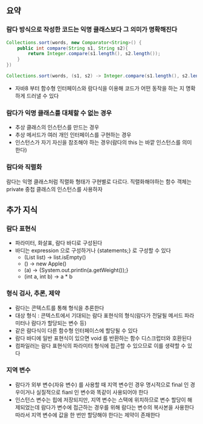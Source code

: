 ## 요약

### 람다 방식으로 작성한 코드는 익명 클래스보다 그 의미가 명확해진다

```java
Collections.sort(words, new Comparator<String>() {
	public int compare(String s1, String s2){
		return Integer.compare(s1.length(), s2.length());
	}
})
```

```java
Collections.sort(words, (s1, s2) -> Integer.compare(s1.length(), s2.length()));
```
- 자바8 부터 함수형 인터페이스와 람다식을 이용해 코드가 어떤 동작을 하는 지 명확하게 드러낼 수 있다


### 람다가 익명 클래스를 대체할 수 없는 경우
- 추상 클래스의 인스턴스를 만드는 경우 
- 추상 메서드가 여러 개인 인터페이스를 구현하는 경우
- 인스턴스가 자기 자신을 참조해야 하는 경우(람다의 this 는 바깥 인스턴스를 의미한다)

### 람다와 직렬화

람다는 익명 클래스처럼 직렬화 형태가 구현별로 다르다. 직렬화해야하는 함수 객체는 private 중첩 클래스의 인스턴스를 사용하자


## 추가 지식

### 람다 표현식
- 파라미터, 화살표, 람다 바디로 구성된다
- 바디는 expression 으로 구성하거나 {statements;} 로 구성할 수 있다 
    - (List<String> list) -> list.isEmpty()
    - () -> new Apple()
    - (a) -> {System.out.println(a.getWeight());}
    - (int a, int b) -> a * b 

### 형식 검사, 추론, 제약
- 람다는 콘텍스트를 통해 형식을 추론한다
- 대상 형식 : 콘텍스트에서 기대되는 람다 표현식의 형식(람다가 전달될 메서드 파라미터나 람다가 할당되는 변수 등)
- 같은 람다식이 다른 함수형 인터페이스에 할당될 수 있다 
- 람다 바디에 일반 표현식이 있으면 void 를 반환하는 함수 디스크럽터와 호환된다 
- 컴파일러는 람다 표현식의 파라미터 형식에 접근할 수 있으므로 이를 생략할 수 있다

### 지역 변수 
- 람다가 외부 변수(자유 변수) 를 사용할 때 지역 변수인 경우 명시적으로 final 인 경우이거나 실질적으로 fianl 인 변수와 똑같이 사용되어야 한다
- 인스턴스 변수는 힙에 저장되지만, 지역 변수는 스택에 위치하므로 변수 할당이 해제되었는데 람다가 변수에 접근하는 경우를 위해 람다는 변수의 복사본을 사용한다 따라서 지역 변수에 값을 한 번만 할당해야 한다는 제약이 존재한다 









